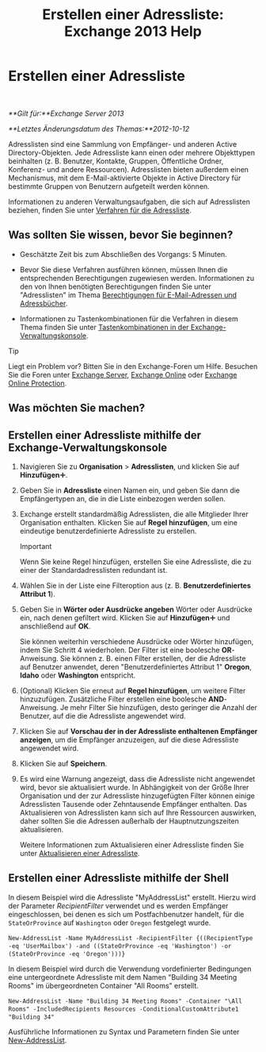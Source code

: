 ﻿---
title: 'Erstellen einer Adressliste: Exchange 2013 Help'
TOCTitle: Erstellen einer Adressliste
ms:assetid: e86ba1b7-c41c-4050-bc29-13996cf53c59
ms:mtpsurl: https://technet.microsoft.com/de-de/library/Bb125036(v=EXCHG.150)
ms:contentKeyID: 50477007
ms.date: 05/22/2018
mtps_version: v=EXCHG.150
f1_keywords:
- Microsoft.Exchange.Management.SnapIn.Esm.OrganizationConfiguration.Mailbox.NewAddressListWizardForm.AddressListIntroductionPage
ms.translationtype: MT
---

# Erstellen einer Adressliste

 

_**Gilt für:**Exchange Server 2013_

_**Letztes Änderungsdatum des Themas:**2012-10-12_

Adresslisten sind eine Sammlung von Empfänger- und anderen Active Directory-Objekten. Jede Adressliste kann einen oder mehrere Objekttypen beinhalten (z. B. Benutzer, Kontakte, Gruppen, Öffentliche Ordner, Konferenz- und andere Ressourcen). Adresslisten bieten außerdem einen Mechanismus, mit dem E-Mail-aktivierte Objekte in Active Directory für bestimmte Gruppen von Benutzern aufgeteilt werden können.

Informationen zu anderen Verwaltungsaufgaben, die sich auf Adresslisten beziehen, finden Sie unter [Verfahren für die Adressliste](address-list-procedures-exchange-2013-help.md).

## Was sollten Sie wissen, bevor Sie beginnen?

  - Geschätzte Zeit bis zum Abschließen des Vorgangs: 5 Minuten.

  - Bevor Sie diese Verfahren ausführen können, müssen Ihnen die entsprechenden Berechtigungen zugewiesen werden. Informationen zu den von Ihnen benötigten Berechtigungen finden Sie unter "Adresslisten" im Thema [Berechtigungen für E-Mail-Adressen und Adressbücher](email-address-and-address-book-permissions-exchange-2013-help.md).

  - Informationen zu Tastenkombinationen für die Verfahren in diesem Thema finden Sie unter [Tastenkombinationen in der Exchange-Verwaltungskonsole](keyboard-shortcuts-in-the-exchange-admin-center-exchange-online-protection-help.md).


> [!TIP]
> Liegt ein Problem vor? Bitten Sie in den Exchange-Foren um Hilfe. Besuchen Sie die Foren unter <A href="https://go.microsoft.com/fwlink/p/?linkid=60612">Exchange Server</A>, <A href="https://go.microsoft.com/fwlink/p/?linkid=267542">Exchange Online</A> oder <A href="https://go.microsoft.com/fwlink/p/?linkid=285351">Exchange Online Protection</A>.



## Was möchten Sie machen?

## Erstellen einer Adressliste mithilfe der Exchange-Verwaltungskonsole

1.  Navigieren Sie zu **Organisation** \> **Adresslisten**, und klicken Sie auf **Hinzufügen**![Hinzufügen (Symbol)](images/JJ218640.c1e75329-d6d7-4073-a27d-498590bbb558(EXCHG.150).gif "Hinzufügen (Symbol)").

2.  Geben Sie in **Adressliste** einen Namen ein, und geben Sie dann die Empfängertypen an, die in die Liste einbezogen werden sollen.

3.  Exchange erstellt standardmäßig Adresslisten, die alle Mitglieder Ihrer Organisation enthalten. Klicken Sie auf **Regel hinzufügen**, um eine eindeutige benutzerdefinierte Adressliste zu erstellen.
    

    > [!IMPORTANT]
    > Wenn Sie keine Regel hinzufügen, erstellen Sie eine Adressliste, die zu einer der Standardadresslisten redundant ist.



4.  Wählen Sie in der Liste eine Filteroption aus (z. B. **Benutzerdefiniertes Attribut 1**).

5.  Geben Sie in **Wörter oder Ausdrücke angeben** Wörter oder Ausdrücke ein, nach denen gefiltert wird. Klicken Sie auf **Hinzufügen**![Hinzufügen (Symbol)](images/JJ218640.c1e75329-d6d7-4073-a27d-498590bbb558(EXCHG.150).gif "Hinzufügen (Symbol)") und anschließend auf **OK**.
    
    Sie können weiterhin verschiedene Ausdrücke oder Wörter hinzufügen, indem Sie Schritt 4 wiederholen. Der Filter ist eine boolesche **OR**-Anweisung. Sie können z. B. einen Filter erstellen, der die Adressliste auf Benutzer anwendet, deren "Benutzerdefiniertes Attribut 1" **Oregon**, **Idaho** oder **Washington** entspricht.

6.  (Optional) Klicken Sie erneut auf **Regel hinzufügen**, um weitere Filter hinzuzufügen. Zusätzliche Filter erstellen eine boolesche **AND**-Anweisung. Je mehr Filter Sie hinzufügen, desto geringer die Anzahl der Benutzer, auf die die Adressliste angewendet wird.

7.  Klicken Sie auf **Vorschau der in der Adressliste enthaltenen Empfänger anzeigen**, um die Empfänger anzuzeigen, auf die diese Adressliste angewendet wird.

8.  Klicken Sie auf **Speichern**.

9.  Es wird eine Warnung angezeigt, dass die Adressliste nicht angewendet wird, bevor sie aktualisiert wurde. In Abhängigkeit von der Größe Ihrer Organisation und der zur Adressliste hinzugefügten Filter können einige Adresslisten Tausende oder Zehntausende Empfänger enthalten. Das Aktualisieren von Adresslisten kann sich auf Ihre Ressourcen auswirken, daher sollten Sie die Adressen außerhalb der Hauptnutzungszeiten aktualisieren.
    
    Weitere Informationen zum Aktualisieren einer Adressliste finden Sie unter [Aktualisieren einer Adressliste](update-an-address-list-exchange-2013-help.md).

## Erstellen einer Adressliste mithilfe der Shell

In diesem Beispiel wird die Adressliste "MyAddressList" erstellt. Hierzu wird der Parameter *RecipientFilter* verwendet und es werden Empfänger eingeschlossen, bei denen es sich um Postfachbenutzer handelt, für die `StateOrProvince` auf `Washington` oder `Oregon` festgelegt wurde.

    New-AddressList -Name MyAddressList -RecipientFilter {((RecipientType -eq 'UserMailbox') -and ((StateOrProvince -eq 'Washington') -or (StateOrProvince -eq 'Oregon')))}

In diesem Beispiel wird durch die Verwendung vordefinierter Bedingungen eine untergeordnete Adressliste mit dem Namen "Building 34 Meeting Rooms" im übergeordneten Container "All Rooms" erstellt.

    New-AddressList -Name "Building 34 Meeting Rooms" -Container "\All Rooms" -IncludedRecipients Resources -ConditionalCustomAttribute1 "Building 34"

Ausführliche Informationen zu Syntax und Parametern finden Sie unter [New-AddressList](https://technet.microsoft.com/de-de/library/aa996912\(v=exchg.150\)).

